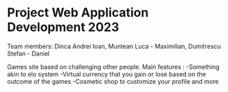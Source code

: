 # Project Web Application Development 2023

Team members: Dinca Andrei Ioan, Muntean Luca - Maximilian, Dumitrescu Stefan - Daniel

Games site based on challenging other people.
 Main features : -Something akin to elo system
                 -Virtual currency that you gain or lose based on the outcome of the games
                 -Cosmetic shop to customize your profile and more



